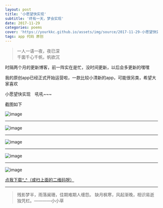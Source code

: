 ```yaml
---
layout: post
title: '小愿望快实现'
subtitle: '终有一天，梦会实现'
date: 2017-11-29
categories: poems
cover: 'https://yourkkc.github.io/assets/img/source/2017-11-29-小愿望快实现.jpg'
tags: app 代码 原创
---
```


>一人一语一夜，夜已深	      
>千面千心千帆，帆欲沉

时隔两个月的更新博客，前一阵实在是忙，没时间更新，以后会多更新的嘿嘿

我的原创app已经正式开始运营啦，一款比较小清新的app，可能很另类，希望大家喜欢

小愿望快实现&emsp;吼吼~~~

截图如下

![image](https://yourkkc.github.io/assets/img/source/2017-11-29-小愿望快实现-1.png)

---

![image](https://yourkkc.github.io/assets/img/source/2017-11-29-小愿望快实现-2.png)

---

![image](https://yourkkc.github.io/assets/img/source/2017-11-29-小愿望快实现-3.png)

---

![image](https://yourkkc.github.io/assets/img/source/2017-11-29-小愿望快实现-4.png)

---

![image](https://yourkkc.github.io/assets/img/source/2017-11-29-小愿望快实现-wish.png)

[点我下载^_^（或扫上面的二维码呀）](https://raw.githubusercontent.com/yourkkc/disk/master/wish.apk)



---
> 残影梦半，雨落阑珊，佳期难期人缠怨。
> 缺月枫寒，风起渐晚，相识易逝独凭栏。————小小草
